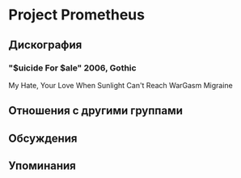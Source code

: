 # Project Prometheus



## Дискография

### "$uicide For $ale" 2006, Gothic

My Hate, Your Love
When Sunlight Can't Reach
WarGasm
Migraine


## Отношения с другими группами


## Обсуждения


## Упоминания

